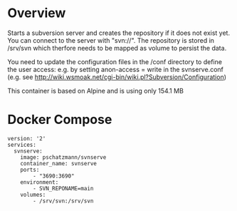 # Overview
Starts a subversion server and creates the repository if it does not exist yet. You can connect to the server with "svn://<your host>".
The repository is stored in /srv/svn which therfore needs to be mapped as volume to persist the data. 

You need to update the configuration files in the <repository>/conf directory to define the user access: e.g. by setting anon-access = write in the svnserve.conf (e.g. see http://wiki.wsmoak.net/cgi-bin/wiki.pl?Subversion/Configuration)

This container is based on Alpine and is using only 154.1 MB	

# Docker Compose

    version: '2'
    services:
      svnserve:
        image: pschatzmann/svnserve
        container_name: svnserve
        ports:
            - "3690:3690"
        environment:
            - SVN_REPONAME=main
        volumes:
            - /srv/svn:/srv/svn
